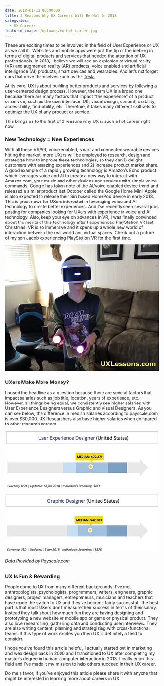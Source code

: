 ```yaml
---
date: 2018-01-12 00:00:00
title: 3 Reasons Why UX Careers Will Be Hot In 2018
categories:
  - UX Careers
featured_image: /uploads/ux-hot-career.jpg
---
```



These are exciting times to be involved in the field of User Experience or UX as we call it. &nbsp;Websites and mobile apps were just the tip of the iceberg in terms of digital products and services that needed the attention of UX professionals. In 2018, I believe we will see an explosion of virtual reality (VR) and augmented reality (AR) products, voice enabled and artificial intelligence (AI) products, smart devices and wearables. And let’s not forget cars that drive themselves such as the [Tesla](https://www.tesla.com/autopilot).

At its core, UX is about building better products and services by following a user-centered design process. However, the term UX is a broad one because there are many factors that impact “the experience” of a product or service, such as the user interface (UI), visual design, content, usability, accessibility, find-ability, etc. Therefore, it takes many different skill sets to optimize the UX of any product or service.

This brings us to the first of 3 reasons why UX is such a hot career right now.

### **New Technology = New Experiences**

With all these VR/AR, voice enabled, smart and connected wearable devices hitting the market, more UXers will be employed to research, design and strategize how to improve these technologies, so they can 1) delight customers with amazing experiences and 2) increase product market share. A good example of a rapidly growing technology is Amazon’s Echo product which leverages voice and AI to create a new way to interact with Amazon.com, your music and other devices and services with simple voice commands. Google has taken note of the AI/voice enabled device trend and released a similar product last October called the Google Home Mini. Apple is also expected to release their Siri based HomePod device in early 2018. This is great news for UXers interested in leveraging voice and AI technology to create better experiences. And I’ve recently seen several jobs posting for companies looking for UXers with experience in voice and AI technology. Also, keep your eye on advances in VR, I was finally convinced about the merits of this technology after I experienced PlayStation VR last Christmas. VR is so immersive and it opens up a whole new world of interaction between the real world and virtual spaces. Check out a picture of my son Jacob experiencing PlayStation VR for the first time.

![Jacob Experiencing PlayStation VR](/uploads/versions/jacob-playstation-vr-virtual-reality-1---x0-0-640-526-640-526x---.jpg)

### **UXers Make More Money?**

I posed the headline as a question because there are several factors that impact salaries such as job title, location, years of experience, etc. However, all things being equal, we consistently see higher salaries with User Experience Designers versus Graphic and Visual Designers. As you can see below, the difference in median salaries according to payscale.com is over $30,000. UX Researchers also have higher salaries when compared to other research careers.

![](/uploads/versions/ux-designer-salary-2018---x----649-244x---.jpg)

![](/uploads/versions/graphic-designer-salary-2018---x----647-243x---.jpg)

###### [Data Provided by Payscale.com](https://www.payscale.com/wizards/choose.aspx?TK=Embed_Lg)**[](https://www.payscale.com/wizards/choose.aspx?TK=Embed_Lg)**

### **UX Is Fun & Rewarding**

People come to UX from many different backgrounds; I’ve met anthropologists, psychologists, programmers, writers, engineers, graphic designers, project managers, entrepreneurs, musicians and teachers that have made the switch to UX and they’ve become fairly successful. The best part is that most UXers don’t measure their success in terms of their salary. Instead they talk about how much fun they are having designing and prototyping a new website or mobile app or game or physical product. They also love researching, gathering data and conducting user interviews. They are also writing content, planning and strategizing with cross-functional teams. If this type of work excites you then UX is definitely a field to consider.

I hope you’ve found this article helpful, I actually started out in marketing and web design back in 2000 and I transitioned to UX after completing my master’s degree in human-computer interaction in 2013. I really enjoy this field and I’ve made it my mission to help others succeed in their UX career.

Do me a favor, if you’ve enjoyed this article please share it with anyone that might be interested in learning more about careers in UX.